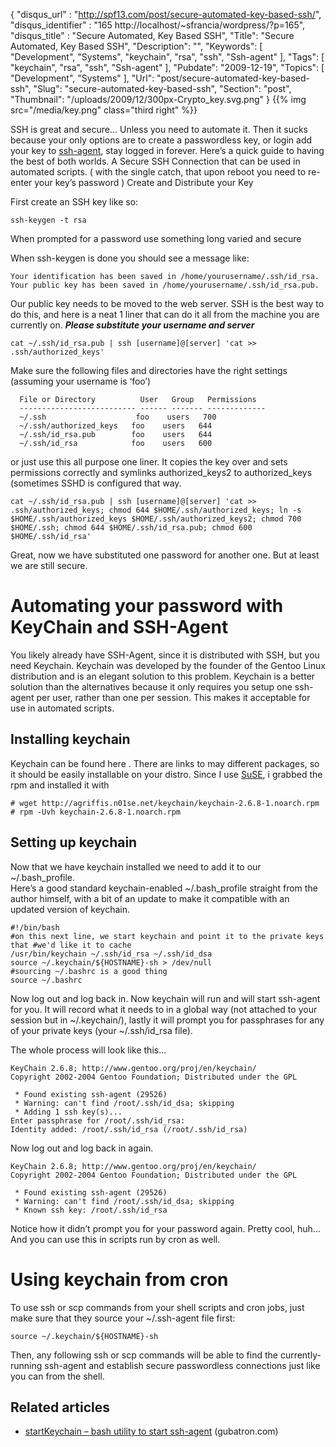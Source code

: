 {
	"disqus_url" : "http://spf13.com/post/secure-automated-key-based-ssh/",
	"disqus_identifier" : "165 http://localhost/~sfrancia/wordpress/?p=165",
	"disqus_title" : "Secure Automated, Key Based SSH",
	"Title": "Secure Automated, Key Based SSH",
	"Description": "",
	"Keywords": [
		"Development",
		"Systems",
		"keychain",
		"rsa",
		"ssh",
		"Ssh-agent"
	],
	"Tags": [
		"keychain",
		"rsa",
		"ssh",
		"Ssh-agent"
	],
	"Pubdate": "2009-12-19",
	"Topics": [
		"Development",
		"Systems"
	],
	"Url": "post/secure-automated-key-based-ssh",
	"Slug": "secure-automated-key-based-ssh",
	"Section": "post",
	"Thumbnail": "/uploads/2009/12/300px-Crypto_key.svg.png"
}
{{% img src="/media/key.png" class="third right" %}}

SSH is great and secure… Unless you need to automate it. Then it sucks
because your only options are to create a passwordless key, or login add
your key
to [ssh-agent](http://en.wikipedia.org/wiki/Ssh-agent "Ssh-agent"), stay
logged in forever. Here’s a quick guide to having the best of both
worlds. A Secure SSH Connection that can be used in automated scripts. (
with the single catch, that upon reboot you need to re-enter your key’s
password ) Create and Distribute your Key

First create an SSH key like so:

    ssh-keygen -t rsa

When prompted for a password use something long varied and secure

When ssh-keygen is done you should see a message like:

    Your identification has been saved in /home/yourusername/.ssh/id_rsa.
    Your public key has been saved in /home/yourusername/.ssh/id_rsa.pub.

Our public key needs to be moved to the web server. SSH is the best way
to do this, and here is a neat 1 liner that can do it all from the
machine you are currently on. ***Please substitute your username and
server***

    cat ~/.ssh/id_rsa.pub | ssh [username]@[server] 'cat >> .ssh/authorized_keys'

Make sure the following files and directories have the right settings
(assuming your username is ‘foo’)

      File or Directory          User   Group   Permissions
      -------------------------- ------ ------- -------------
      ~/.ssh                    foo    users   700
      ~/.ssh/authorized_keys   foo    users   644
      ~/.ssh/id_rsa.pub        foo    users   644
      ~/.ssh/id_rsa            foo    users   600

or just use this all purpose one liner.
It copies the key over and sets permissions correctly and symlinks
authorized\_keys2 to authorized\_keys (sometimes SSHD is configured that
way.

    cat ~/.ssh/id_rsa.pub | ssh [username]@[server] 'cat >> .ssh/authorized_keys; chmod 644 $HOME/.ssh/authorized_keys; ln -s $HOME/.ssh/authorized_keys $HOME/.ssh/authorized_keys2; chmod 700 $HOME/.ssh; chmod 644 $HOME/.ssh/id_rsa.pub; chmod 600 $HOME/.ssh/id_rsa'

Great, now we have substituted one password for another one. But at
least we are still secure.

Automating your password with KeyChain and SSH-Agent
====================================================

You likely already have SSH-Agent, since it is distributed with SSH, but
you need Keychain. Keychain was developed by the founder of the Gentoo
Linux distribution and is an elegant solution to this problem. Keychain
is a better solution than the alternatives because it only requires you
setup one ssh-agent per user, rather than one per session. This makes it
acceptable for use in automated scripts.

Installing keychain
-------------------

Keychain can be found here . There are links to may different packages,
so it should be easily installable on your distro. Since
I use [SuSE](http://www.opensuse.org/ "SUSE Linux distributions"), i
grabbed the rpm and installed it with

    # wget http://agriffis.n01se.net/keychain/keychain-2.6.8-1.noarch.rpm
    # rpm -Uvh keychain-2.6.8-1.noarch.rpm

Setting up keychain
-------------------

Now that we have keychain installed we need to add it to our
\~/.bash\_profile.<br>
 Here’s a good standard keychain-enabled \~/.bash\_profile straight from
the author himself, with a bit of an update to make it compatible with
an updated version of keychain.

    #!/bin/bash
    #on this next line, we start keychain and point it to the private keys that #we'd like it to cache
    /usr/bin/keychain ~/.ssh/id_rsa ~/.ssh/id_dsa
    source ~/.keychain/${HOSTNAME}-sh > /dev/null
    #sourcing ~/.bashrc is a good thing
    source ~/.bashrc

Now log out and log back in. Now keychain will run and will start
ssh-agent for you. It will record what it needs to in a global way (not
attached to your session but in \~/.keychain/), lastly it will prompt
you for passphrases for any of your private keys (your \~/.ssh/id\_rsa
file).

The whole process will look like this…

    KeyChain 2.6.8; http://www.gentoo.org/proj/en/keychain/
    Copyright 2002-2004 Gentoo Foundation; Distributed under the GPL

     * Found existing ssh-agent (29526)
     * Warning: can't find /root/.ssh/id_dsa; skipping
     * Adding 1 ssh key(s)...
    Enter passphrase for /root/.ssh/id_rsa:
    Identity added: /root/.ssh/id_rsa (/root/.ssh/id_rsa)

Now log out and log back in again.

    KeyChain 2.6.8; http://www.gentoo.org/proj/en/keychain/
    Copyright 2002-2004 Gentoo Foundation; Distributed under the GPL

     * Found existing ssh-agent (29526)
     * Warning: can't find /root/.ssh/id_dsa; skipping
     * Known ssh key: /root/.ssh/id_rsa

Notice how it didn’t prompt you for your password again. Pretty cool,
huh… And you can use this in scripts run by cron as well.

Using keychain from cron
========================

To use ssh or scp commands from your shell scripts and cron jobs, just
make sure that they source your ~/.ssh-agent file first:

    source ~/.keychain/${HOSTNAME}-sh

Then, any following ssh or scp commands will be able to find the
currently-running ssh-agent and establish secure passwordless
connections just like you can from the shell.

## Related articles

-   [startKeychain – bash utility to start
    ssh-agent](http://www.gubatron.com/blog/2010/06/03/startkeychain-bash-utility-to-start-ssh-agent/)
    (gubatron.com)


